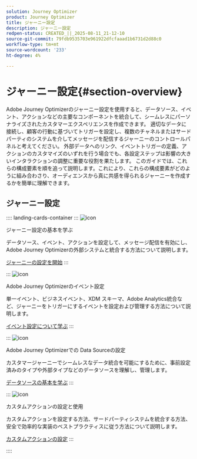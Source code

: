 ```yaml
---
solution: Journey Optimizer
product: Journey Optimizer
title: ジャーニー設定
description: ジャーニー設定
redpen-status: CREATED_||_2025-08-11_21-12-10
source-git-commit: 79fdb9535703e961922dfcfaaad1b6731d2d88c0
workflow-type: tm+mt
source-wordcount: '233'
ht-degree: 4%

---
```



# ジャーニー設定{#section-overview}

Adobe Journey Optimizerのジャーニー設定を使用すると、データソース、イベント、アクションなどの主要なコンポーネントを統合して、シームレスにパーソナライズされたカスタマーエクスペリエンスを作成できます。 適切なデータに接続し、顧客の行動に基づいてトリガーを設定し、複数のチャネルまたはサードパーティのシステムを介してメッセージを配信するジャーニーのコントロールパネルと考えてください。 外部データへのリンク、イベントトリガーの定義、アクションのカスタマイズのいずれを行う場合でも、各設定ステップは影響の大きいインタラクションの調整に重要な役割を果たします。 このガイドでは、これらの構成要素を順を追って説明します。これにより、これらの構成要素がどのように組み合わさり、オーディエンスから真に共感を得られるジャーニーを作成するかを簡単に理解できます。

## ジャーニー設定

:::: landing-cards-container
:::
![icon](https://cdn.experienceleague.adobe.com/icons/circle-play.svg)

ジャーニー設定の基本を学ぶ

データソース、イベント、アクションを設定して、メッセージ配信を有効にし、Adobe Journey Optimizerの外部システムと統合する方法について説明します。

[ジャーニーの設定を開始](../using/configuration/about-data-sources-events-actions.md)
:::

:::
![icon](https://cdn.experienceleague.adobe.com/icons/list-check.svg)

Adobe Journey Optimizerのイベント設定

単一イベント、ビジネスイベント、XDM スキーマ、Adobe Analytics統合など、ジャーニーをトリガーにするイベントを設定および管理する方法について説明します。

[イベント設定について学ぶ](events-journeys-landing-page.md)
:::

:::
![icon](https://cdn.experienceleague.adobe.com/icons/gear.svg)

Adobe Journey Optimizerでの Data Sourceの設定

カスタマージャーニーでシームレスなデータ統合を可能にするために、事前設定済みのタイプや外部タイプなどのデータソースを理解し、管理します。

[データソースの基本を学ぶ](data-source-journeys-landing-page.md)
:::

:::
![icon](https://cdn.experienceleague.adobe.com/icons/screwdriver-wrench.svg)

カスタムアクションの設定と使用

カスタムアクションを設定する方法、サードパーティシステムを統合する方法、安全で効率的な実装のベストプラクティスに従う方法について説明します。

[カスタムアクションの設定](action-journeys-landing-page.md)
:::

::::
